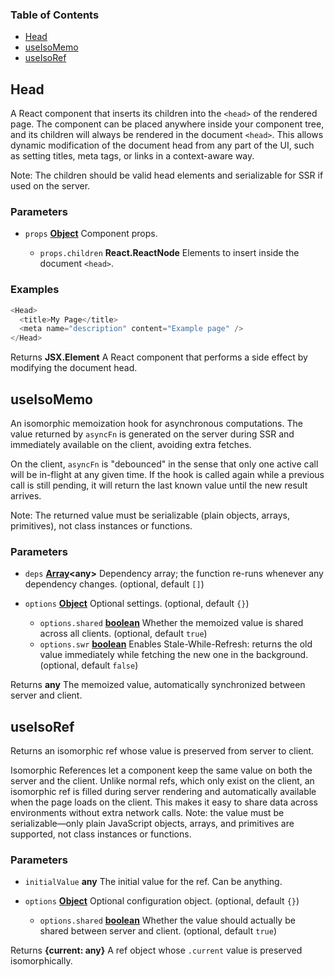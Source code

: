 <!-- Generated by documentation.js. Update this documentation by updating the source code. -->

### Table of Contents

*   [Head][1]
*   [useIsoMemo][2]
*   [useIsoRef][3]

## Head

A React component that inserts its children into the `<head>` of the rendered page.
The component can be placed anywhere inside your component tree, and its children
will always be rendered in the document `<head>`. This allows dynamic modification of
the document head from any part of the UI, such as setting titles, meta tags, or links
in a context-aware way.

Note: The children should be valid head elements and serializable for SSR if used on the server.

### Parameters

*   `props` **[Object][4]** Component props.

    *   `props.children` **React.ReactNode** Elements to insert inside the document `<head>`.

### Examples

```javascript
<Head>
  <title>My Page</title>
  <meta name="description" content="Example page" />
</Head>
```

Returns **JSX.Element** A React component that performs a side effect by modifying the document head.

## useIsoMemo

An isomorphic memoization hook for asynchronous computations. The value returned by `asyncFn`
is generated on the server during SSR and immediately available on the client, avoiding extra fetches.

On the client, `asyncFn` is "debounced" in the sense that only one active call will be in-flight
at any given time. If the hook is called again while a previous call is still pending, it will
return the last known value until the new result arrives.

Note: The returned value must be serializable (plain objects, arrays, primitives),
not class instances or functions.

### Parameters

*   `deps` **[Array][5]\<any>** Dependency array; the function re-runs whenever any dependency changes. (optional, default `[]`)
*   `options` **[Object][4]** Optional settings. (optional, default `{}`)

    *   `options.shared` **[boolean][6]** Whether the memoized value is shared across all clients. (optional, default `true`)
    *   `options.swr` **[boolean][6]** Enables Stale-While-Refresh: returns the old value immediately
        while fetching the new one in the background. (optional, default `false`)

Returns **any** The memoized value, automatically synchronized between server and client.

## useIsoRef

Returns an isomorphic ref whose value is preserved from server to client.

Isomorphic References let a component keep the same value on both the server and the client.
Unlike normal refs, which only exist on the client, an isomorphic ref is filled during server
rendering and automatically available when the page loads on the client.
This makes it easy to share data across environments without extra network calls.
Note: the value must be serializable—only plain JavaScript objects, arrays, and
primitives are supported, not class instances or functions.

### Parameters

*   `initialValue` **any** The initial value for the ref. Can be anything.
*   `options` **[Object][4]** Optional configuration object. (optional, default `{}`)

    *   `options.shared` **[boolean][6]** Whether the value should actually be shared between server and client. (optional, default `true`)

Returns **{current: any}** A ref object whose `.current` value is preserved isomorphically.

[1]: #head

[2]: #useisomemo

[3]: #useisoref

[4]: https://developer.mozilla.org/docs/Web/JavaScript/Reference/Global_Objects/Object

[5]: https://developer.mozilla.org/docs/Web/JavaScript/Reference/Global_Objects/Array

[6]: https://developer.mozilla.org/docs/Web/JavaScript/Reference/Global_Objects/Boolean

